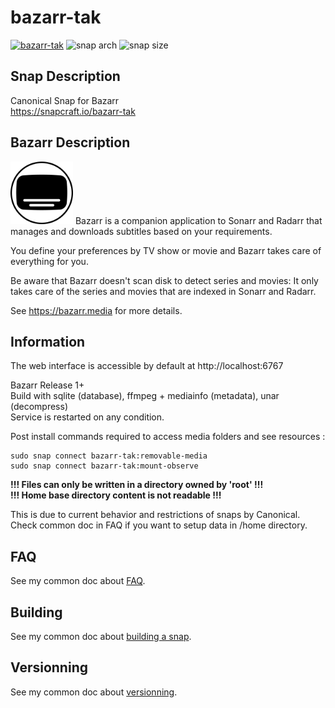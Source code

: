 # bazarr-tak

[![bazarr-tak](https://snapcraft.io/bazarr-tak/badge.svg)](https://snapcraft.io/bazarr-tak)
![snap arch](https://badgen.net/snapcraft/architecture/bazarr-tak)
![snap size](https://badgen.net/snapcraft/size/bazarr-tak/amd64/stable)

## Snap Description
Canonical Snap for Bazarr \
https://snapcraft.io/bazarr-tak

## Bazarr Description
<img src="/icon.png" width="100">
Bazarr is a companion application to Sonarr and Radarr that manages and downloads subtitles based on your requirements.

You define your preferences by TV show or movie and Bazarr takes care of everything for you.

Be aware that Bazarr doesn't scan disk to detect series and movies: It only takes care of the series and movies that are indexed in Sonarr and Radarr.

See https://bazarr.media for more details.

## Information
The web interface is accessible by default at http://localhost:6767

Bazarr Release 1+\
Build with sqlite (database), ffmpeg + mediainfo (metadata), unar (decompress)\
Service is restarted on any condition.

Post install commands required to access media folders and see resources :
```
sudo snap connect bazarr-tak:removable-media
sudo snap connect bazarr-tak:mount-observe
```

**!!! Files can only be written in a directory owned by 'root' !!!**\
**!!! Home base directory content is not readable !!!**

This is due to current behavior and restrictions of snaps by Canonical.\
Check common doc in FAQ if you want to setup data in /home directory.

## FAQ
See my common doc about [FAQ](https://github.com/TehAppKiller/Snapcraft-common-doc/tree/main#FAQ).

## Building
See my common doc about [building a snap](https://github.com/TehAppKiller/Snapcraft-common-doc/tree/main#Building).
## Versionning
See my common doc about [versionning](https://github.com/TehAppKiller/Snapcraft-common-doc/tree/main#Versionning).
